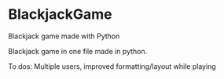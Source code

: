 # BlackjackGame
Blackjack game made with Python

Blackjack game in one file made in python.

To dos: Multiple users, improved formatting/layout while playing
